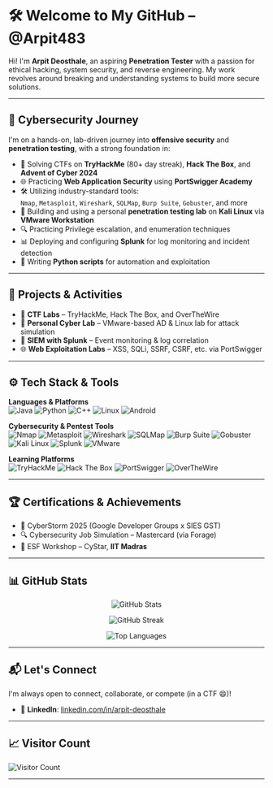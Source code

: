 # 🛠️ Welcome to My GitHub – @Arpit483

Hi! I'm **Arpit Deosthale**, an aspiring **Penetration Tester** with a passion for ethical hacking, system security, and reverse engineering. My work revolves around breaking and understanding systems to build more secure solutions.

---

## 🔐 Cybersecurity Journey

I'm on a hands-on, lab-driven journey into **offensive security** and **penetration testing**, with a strong foundation in:

- 🧠 Solving CTFs on **TryHackMe** (80+ day streak), **Hack The Box**, and **Advent of Cyber 2024**
- 🌐 Practicing **Web Application Security** using **PortSwigger Academy**
- 🛠️ Utilizing industry-standard tools:  
  `Nmap`, `Metasploit`, `Wireshark`, `SQLMap`, `Burp Suite`, `Gobuster`, and more
- 🐧 Building and using a personal **penetration testing lab** on **Kali Linux** via **VMware Workstation**
- 🔍 Practicing Privilege escalation, and enumeration techniques
- 📊 Deploying and configuring **Splunk** for log monitoring and incident detection
- 🐍 Writing **Python scripts** for automation and exploitation

---

## 🚀 Projects & Activities

- 🧪 **CTF Labs** – TryHackMe, Hack The Box, and OverTheWire  
- 🧰 **Personal Cyber Lab** – VMware-based AD & Linux lab for attack simulation  
- 🔐 **SIEM with Splunk** – Event monitoring & log correlation
- 🌐 **Web Exploitation Labs** – XSS, SQLi, SSRF, CSRF, etc. via PortSwigger

---

## ⚙️ Tech Stack & Tools

**Languages & Platforms**  
![Java](https://img.shields.io/badge/Java-ED8B00?style=for-the-badge&logo=java&logoColor=white)
![Python](https://img.shields.io/badge/Python-3776AB?style=for-the-badge&logo=python&logoColor=white)
![C++](https://img.shields.io/badge/C++-00599C?style=for-the-badge&logo=c%2B%2B&logoColor=white)
![Linux](https://img.shields.io/badge/Linux-FCC624?style=for-the-badge&logo=linux&logoColor=black)
![Android](https://img.shields.io/badge/Android-3DDC84?style=for-the-badge&logo=android&logoColor=white)

**Cybersecurity & Pentest Tools**  
![Nmap](https://img.shields.io/badge/Nmap-5C5CFF?style=for-the-badge)
![Metasploit](https://img.shields.io/badge/Metasploit-2D2D2D?style=for-the-badge)
![Wireshark](https://img.shields.io/badge/Wireshark-1679A7?style=for-the-badge)
![SQLMap](https://img.shields.io/badge/SQLMap-CC0000?style=for-the-badge)
![Burp Suite](https://img.shields.io/badge/Burp%20Suite-FF6F00?style=for-the-badge)
![Gobuster](https://img.shields.io/badge/Gobuster-grey?style=for-the-badge)
![Kali Linux](https://img.shields.io/badge/Kali%20Linux-557C94?style=for-the-badge)
![Splunk](https://img.shields.io/badge/Splunk-000000?style=for-the-badge&logo=splunk&logoColor=white)
![VMware](https://img.shields.io/badge/VMware-164378?style=for-the-badge)

**Learning Platforms**  
![TryHackMe](https://img.shields.io/badge/TryHackMe-212C42?style=for-the-badge)
![Hack The Box](https://img.shields.io/badge/Hack%20The%20Box-9FEF00?style=for-the-badge)
![PortSwigger](https://img.shields.io/badge/PortSwigger-03A9F4?style=for-the-badge)
![OverTheWire](https://img.shields.io/badge/OverTheWire-grey?style=for-the-badge)

---

## 🏆 Certifications & Achievements

- 🥇 CyberStorm 2025 (Google Developer Groups x SIES GST)
- 🔍 Cybersecurity Job Simulation – Mastercard (via Forage)
- 🧠 ESF Workshop – CyStar, **IIT Madras**

---

## 📊 GitHub Stats

<p align="center">
  <img src="https://github-readme-stats.vercel.app/api?username=Arpit483&show_icons=true&theme=tokyonight" alt="GitHub Stats" />
</p>

<p align="center">
  <img src="https://github-readme-streak-stats.herokuapp.com/?user=Arpit483&theme=tokyonight" alt="GitHub Streak" />
</p>

<p align="center">
  <img src="https://github-readme-stats.vercel.app/api/top-langs/?username=Arpit483&layout=compact&theme=tokyonight" alt="Top Languages" />
</p>

---

## 📬 Let's Connect

I'm always open to connect, collaborate, or compete (in a CTF 😄)!

- 🔗 **LinkedIn**: [linkedin.com/in/arpit-deosthale](https://www.linkedin.com/in/arpit-deosthale/)  

---

## 📈 Visitor Count

![Visitor Count](https://komarev.com/ghpvc/?username=Arpit483&color=blue)

---
